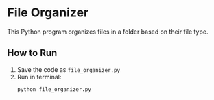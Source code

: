 # File Organizer

This Python program organizes files in a folder based on their file type.

## How to Run
1. Save the code as `file_organizer.py`
2. Run in terminal:
   ```bash
   python file_organizer.py
